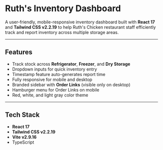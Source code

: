 # Ruth's Inventory Dashboard

A user-friendly, mobile-responsive inventory dashboard built with **React 17** and **Tailwind CSS v2.2.19** to help Ruth's Chicken restaurant staff efficiently track and report inventory across multiple storage areas.

---

## Features

- Track stock across **Refrigerator**, **Freezer**, and **Dry Storage**
- Dropdown inputs for quick inventory entry
- Timestamp feature auto-generates report time
- Fully responsive for mobile and desktop
- Branded sidebar with **Order Links** (visible only on desktop)
- Hamburger menu for Order Links on mobile
- Red, white, and light gray color theme

---

## Tech Stack

- **React 17**
- **Tailwind CSS v2.2.19**
- **Vite v2.9.16**
- TypeScript



